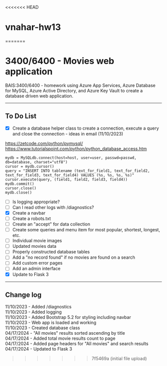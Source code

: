 <<<<<<< HEAD
# vnahar-hw13
=======
# 3400/6400 - Movies web application

BAIS:3400/6400 - homework using Azure App Services, Azure Database for MySQL, Azure Active Directory, and Azure Key Vault to create a database driven web application.

---

## To Do List

- [x] Create a database helper class to create a connection, execute a query and close the connection - ideas in email (11/10/2023)

https://zetcode.com/python/pymysql/  
https://www.tutorialspoint.com/python/python_database_access.htm

```
mydb = MySQLdb.connect(host=host, user=user, passwd=passwd, db=database, charset="utf8")
cursor = mydb.cursor()
query = "INSERT INTO tablename (text_for_field1, text_for_field2, text_for_field3, text_for_field4) VALUES (%s, %s, %s, %s)"
cursor.execute(query, (field1, field2, field3, field4))
mydb.commit()
cursor.close()
mydb.close()
```

- [ ] Is logging appropriate?
- [ ] Can I read other logs with /diagnostics?
- [x] Create a navbar
- [ ] Create a robots.txt
- [ ] Create an "accept" for data collection
- [ ] Create some queries and menu item for most popular, shortest, longest, etc.
- [ ] Individual movie images
- [ ] Updated movies data
- [ ] Properly constructed database tables
- [ ] Add a "no record found" if no movies are found on a search
- [ ] Add custom error pages
- [ ] Add an admin interface
- [x] Update to Flask 3

---

## Change log

11/10/2023 - Added /diagnostics  
11/10/2023 - Added logging  
11/10/2023 - Added Bootstrap 5.2 for styling including navbar  
11/10/2023 - Web app is loaded and working  
11/10/2023 - Created database class  
04/17/2024 - "All movies" results sorted ascending by title  
04/17/2024 - Added total movie results count to page  
04/17/2024 - Added page headers for "All movies" and search results  
04/17/2024 - Updated to Flask 3  
>>>>>>> 7f5469a (initial file upload)
